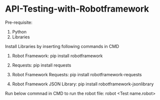 # API-Testing-with-Robotframework

Pre-requisite:
  1. Python
  2. Libraries
  
Install Libraries by inserting following commands in CMD

1. Robot Framework:
        pip install robotframework

2. Requests:
        pip install requests

3. Robot Framework Requests:
        pip install robotframework-requests

4. Robot Framework JSON Library:
        pip install robotframework-jsonlibrary

Run below commnad in CMD to run the robot file:
        robot <foldde name>\<Test name.robot>
